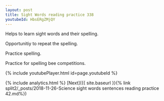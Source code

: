 ```yaml
---
layout: post
title: Sight Words reading practice 338
youtubeId: HbsERgZMjQY
---
```

 
 
Helps to learn sight words and their spelling.

Opportunitiy to repeat the spelling. 

Practice spelling. 
 
Practice for spelling bee competitions. 
 
{% include youtubePlayer.html id=page.youtubeId %}
 
 
{% include analytics.html %} 
[Next]({{ site.baseurl }}{% link  split2/_posts/2018-11-26-Science sight words sentences reading practice 42.md%})
 
